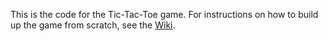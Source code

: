 This is the code for the Tic-Tac-Toe game. For instructions on how to build
up the game from scratch, see the [Wiki](https://github.com/zhemao/tictactoe/wiki).

